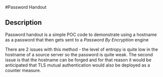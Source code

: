 #Password Handout

## Description 
Password handout is a simple POC code to demonstrate using a hostname as a password 
that then gets sent to a *Password By Encryption* engine

There are 2 issues with this method - the level of entropy is quite low in the hostname 
of a source server so the password is quite weak. The second issue is that the hostname 
can be forged and for that reason it would be anticipated that TLS mutual authentication 
would also be deployed as a counter measure.
